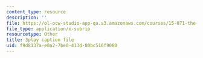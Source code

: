 ```yaml
---
content_type: resource
description: ''
file: https://ol-ocw-studio-app-qa.s3.amazonaws.com/courses/15-071-the-analytics-edge-spring-2017/f9d8137ae0a27be0413d80bc516f9080_D-9R7zfUTWw.srt
file_type: application/x-subrip
resourcetype: Other
title: 3play caption file
uid: f9d8137a-e0a2-7be0-413d-80bc516f9080
---
```

